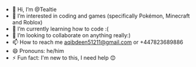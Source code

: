 - 👋 Hi, I’m @Tealtie
- 👀 I’m interested in coding and games (specifically Pokémon, Minecraft and Roblox)
- 🌱 I’m currently learning how to code :(
- 💞️ I’m looking to collaborate on anything really:)
- 📫 How to reach me aqibdeen51211@gmail.com or +447823689886
- 😄 Pronouns: he/him
- ⚡ Fun fact: I'm new to this, I need help 😊

<!---
Tealtie/Tealtie is a ✨ special ✨ repository because its `README.md` (this file) appears on your GitHub profile.
You can click the Preview link to take a look at your changes.
--->
